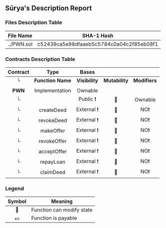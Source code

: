 ## Sūrya's Description Report

### Files Description Table


|  File Name  |  SHA-1 Hash  |
|-------------|--------------|
| ../PWN.sol | c52439ca5e98dfaaeb5c5784c0a04c2f85eb08f1 |


### Contracts Description Table


|  Contract  |         Type        |       Bases      |                  |                 |
|:----------:|:-------------------:|:----------------:|:----------------:|:---------------:|
|     └      |  **Function Name**  |  **Visibility**  |  **Mutability**  |  **Modifiers**  |
||||||
| **PWN** | Implementation | Ownable |||
| └ | <Constructor> | Public ❗️ | 🛑  | Ownable |
| └ | createDeed | External ❗️ | 🛑  |NO❗️ |
| └ | revokeDeed | External ❗️ | 🛑  |NO❗️ |
| └ | makeOffer | External ❗️ | 🛑  |NO❗️ |
| └ | revokeOffer | External ❗️ | 🛑  |NO❗️ |
| └ | acceptOffer | External ❗️ | 🛑  |NO❗️ |
| └ | repayLoan | External ❗️ | 🛑  |NO❗️ |
| └ | claimDeed | External ❗️ | 🛑  |NO❗️ |


### Legend

|  Symbol  |  Meaning  |
|:--------:|-----------|
|    🛑    | Function can modify state |
|    💵    | Function is payable |
